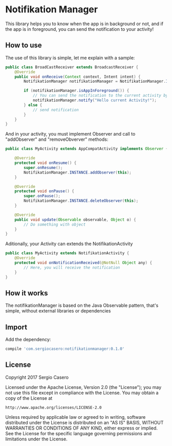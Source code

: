 Notifikation Manager
===================
This library helps you to know when the app is in background or not, and if the app is in foreground, you can send the notification to your activity!



How to use
-------------
The use of this library is simple, let me explain with a sample:

```java
public class BroadCastReceiver extends BroadcastReceiver {
    @Override
    public void onReceive(Context context, Intent intent) {
        NotifikationManager notifikationManager = NotifikationManager.INSTANCE;

        if (notifikationManager.isAppInForeground()) {
            // You can send the notification to the current activity by calling "notify"
            notifikationManager.notify("Hello current Activity!");
        } else {
            // send notification
        }
    }
}
```

And in your activity, you must implement Observer and call to "addObserver" and "removeObverver" methods:
```java
public class MyActivity extends AppCompatActivity implements Observer {

    @Override
    protected void onResume() {
        super.onResume();
        NotifikationManager.INSTANCE.addObserver(this);
    }

    @Override
    protected void onPause() {
        super.onPause();
        NotifikationManager.INSTANCE.deleteObserver(this);
    }

    @Override
    public void update(Observable observable, Object o) {
        // Do something with object
    }
}
```

Aditionally, your Activity can extends the NotifikationActivity
```java
public class MyActivity extends NotifikationActivity {
    @Override
    protected void onNotificationReceived(@NotNull Object any) {
        // Here, you will receive the notification
    }
}
```
How it works
-------------
The notifikationManager is based on the Java Observable pattern, that's simple, without external libraries or dependencies

Import
-------------
Add the dependency:
```groovy
compile 'com.sergiocasero:notifikationmanager:0.1.0'
```
License
-------------
Copyright 2017 Sergio Casero

Licensed under the Apache License, Version 2.0 (the "License");
you may not use this file except in compliance with the License.
You may obtain a copy of the License at

    http://www.apache.org/licenses/LICENSE-2.0

Unless required by applicable law or agreed to in writing, software
distributed under the License is distributed on an "AS IS" BASIS,
WITHOUT WARRANTIES OR CONDITIONS OF ANY KIND, either express or implied.
See the License for the specific language governing permissions and
limitations under the License.
